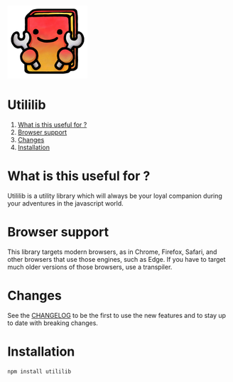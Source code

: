 ![Logo](/static/logo.png?raw=true)

# Utililib

1. [What is this useful for ?](#what-is-this-useful-for-)
3. [Browser support](#browser-support)
2. [Changes](#changes)
4. [Installation](#installation)

# What is this useful for ?

Utililib is a utility library which will always be your loyal companion during your adventures in the javascript world.

# Browser support

This library targets modern browsers, as in Chrome, Firefox, Safari, and other browsers that use those engines, such as Edge. If you have to target much older versions of those browsers, use a transpiler.

# Changes

See the [CHANGELOG](CHANGELOG.md) to be the first to use the new features and to stay up to date with breaking changes.

# Installation

```sh
npm install utililib
```
